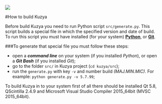 ![](https://github.com/PLLUG/kuzya/blob/development/src/images/Kuzya_about.png)

#How to build Kuzya

Before build Kuzya you need to run Python script `src/generate.py`. This script builds a special file in which the specified version and date of build. To run this script you must have installed (for your system) [**Python**](https://www.python.org/downloads/), or [**Git**](https://git-scm.com/downloads).

###To generate that special file you must follow these steps:
* open a _**command line**_ on your system (if you installed _Python_), or open a _**Git Bash**_ (if you installed _Git_);
* go to the folder `src/` in Kuzya project (`cd kuzya/src`);
* run the `generate.py` with key `-v` and number build _(MAJ.MIN.MIC)_. For example: `python generate.py -v 5.7.99`;

To build Kuzya in to your system first of all there should be installed Qt 5.8, QScintilla 2.4.9 and Microsoft Visual Studio Compiler 2015_64bit (MVSC 2015_64bit).